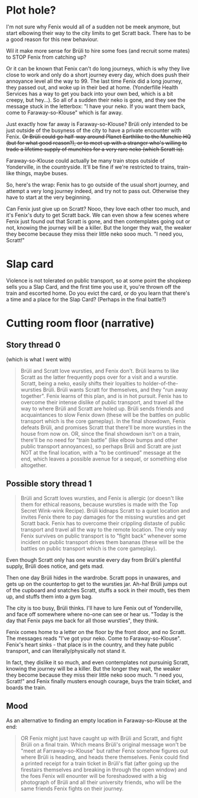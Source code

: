 # Plot hole?

I'm not sure why Fenix would all of a sudden not be meek anymore, but start elbowing their way to the city limits to get Scratt back. There has to be a good reason for this new behaviour.

Wil it make more sense for Brüli to hire some foes (and recruit some mates) to STOP Fenix from catching up?

Or it can be known that Fenix can't do long journeys, which is why they live close to work and only do a short journey every day, which does push their annoyance level all the way to 99. The last time Fenix did a long journey, they passed out, and woke up in their bed at home. (Yonderfille Health Services has a way to get you back into your own bed, which is a bit creepy, but hey...). So all of a sudden their neko is gone, and they see the message stuck in the letterbox: "I have your neko. If you want them back, come to Faraway-so-Klouse" which is far away.

Just exactly how far away is Faraway-so-Klouse? Brüli only intended to be just outside of the busyness of the city to have a private encounter with Fenix. ~~Or Brüli could go half-way around Planet Earthlike to the Munchie HQ (but for what good reason?), or to meet up with a stranger who's willing to trade a lifetime supply of munchies for a very rare neko (which Scratt is).~~

Faraway-so-Klouse could actually be many train stops outside of Yonderville, in the countryside. It'll be fine if we're restricted to trains, train-like things, maybe buses.

So, here's the wrap: Fenix has to go outside of the usual short journey, and attempt a very long journey indeed, and try not to pass out. Otherwise they have to start at the very beginning.

Can Fenix just give up on Scratt? Nooo, they love each other too much, and it's Fenix's duty to get Scratt back. We can even show a few scenes where Fenix just found out that Scratt is gone, and then contemplates going out or not, knowing the journey will be a killer. But the longer they wait, the weaker they become because they miss their little neko sooo much. "I need you, Scratt!"

# Slap card

Violence is not tolerated on public transport, so at some point the shopkeep sells you a Slap Card, and the first time you use it, you're thrown off the train and escorted home. Do you evict the card, or do you learn that there's a time and a place for the Slap Card? (Perhaps in the final battle?)

# Cutting room floor (narrative)

## Story thread 0

(which is what I went with)

> Brüli and Scratt love wursties, and Fenix don't. Brüli learns to like Scratt as the latter frequently pops over for a visit and a wurstie. Scratt, being a neko, easily shifts their loyalties to holder-of-the-wursties Brüli. Brüli wants Scratt for themselves, and they "run away together". Fenix learns of this plan, and is in hot pursuit. Fenix has to overcome their intense dislike of public transport, and travel all the way to where Brüli and Scratt are holed up. Brüli sends friends and acquaintances to slow Fenix down (these will be the battles on public transport which is the core gameplay). In the final showdown, Fenix defeats Brüli, and promises Scratt that there'll be more wursties in the house from now on. OR, since the final showdown isn't on a train, there'll be no need for "train battle" (like elbow bumps and other public transport annoyances), so perhaps Brüli and Scratt are just NOT at the final location, with a "to be continued" message at the end, which leaves a possible avenue for a sequel, or something else altogether.


## Possible story thread 1

> Brüli and Scratt loves wursties, and Fenix is allergic (or doesn't like them for ethical reasons, because wursties is made with the Top Secret Wink-wink Recipe). Brüli kidnaps Scratt to a quiet location and invites Fenix there to pay damages for the missing wursties and get Scratt back. Fenix has to overcome their crippling distaste of public transport and travel all the way to the remote location. The only way Fenix survives on public transport is to "fight back" whenever some incident on public transport drives them bananas (these will be the battles on public transport which is the core gameplay).

Even though Scratt only has one wurstie every day from Brüli's plentiful supply, Brüli does notice, and gets mad.

Then one day Brüli hides in the wardrobe. Scratt pops in unawares, and gets up on the countertop to get to the wursties jar. Ah-ha! Brüli jumps out of the cupboard and snatches Scratt, stuffs a sock in their mouth, ties them up, and stuffs them into a gym bag.

The city is too busy, Brüli thinks. I'll have to lure Fenix out of Yonderville, and face off somewhere where no-one can see or hear us. "Today is the day that Fenix pays me back for all those wursties", they think.

Fenix comes home to a letter on the floor by the front door, and no Scratt. The messages reads "I've got your neko. Come to Faraway-so-Klouse".  Fenix's heart sinks - that place is in the country, and they hate public transport, and can literally/physically not stand it.

In fact, they dislike it so much, and even contemplates not pursuinig Scratt, knowing the journey will be a killer. But the longer they wait, the weaker they become because they miss their little neko sooo much. "I need you, Scratt!" and Fenix finally musters enough courage, buys the train ticket, and boards the train.

## Mood

As an alternative to finding an empty location in Faraway-so-Klouse at the end:

> OR Fenix might just have caught up with Brüli and Scratt, and fight Brüli on a final train. Which means Brüli's original message won't be "meet at Farraway-so-Klouse" but rather Fenix somehow figures out where Brüli is heading, and heads there themselves. Fenix could find a printed receipt for a train ticket in Brüli's flat (after going up the firestairs themselves and breaking in through the open window) and the foes Fenix will enounter will be foreshadowed with a big photograph of Brüli and all their university friends, who will be the same friends Fenix fights on their journey.